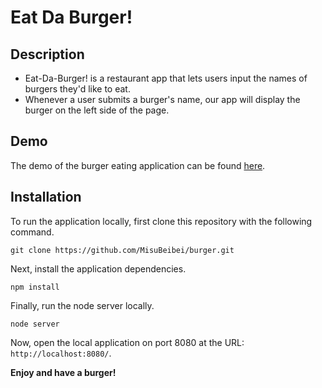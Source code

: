 # Eat Da Burger!

## Description
* Eat-Da-Burger! is a restaurant app that lets users input the names of burgers they'd like to eat.
* Whenever a user submits a burger's name, our app will display the burger on the left side of the page. 

## Demo

The demo of the burger eating application can be found [here](https://burgermenu.herokuapp.com/).

## Installation

To run the application locally, first clone this repository with the following command.

	git clone https://github.com/MisuBeibei/burger.git
	
Next, install the application dependencies.

	npm install
	
Finally, run the node server locally.

	node server
	
Now, open the local application on port 8080 at the URL: `http://localhost:8080/`.

**Enjoy and have a burger!**